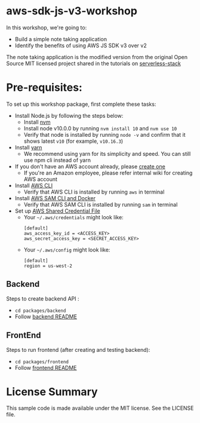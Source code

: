 # aws-sdk-js-v3-workshop

In this workshop, we're going to:

- Build a simple note taking application
- Identify the benefits of using AWS JS SDK v3 over v2

The note taking application is the modified version from the original Open Source MIT licensed project shared in the tutorials on [serverless-stack](http://serverless-stack.com)

# Pre-requisites:

To set up this workshop package, first complete these tasks:

- Install Node.js by following the steps below:
  - Install [nvm](https://github.com/nvm-sh/nvm#installation-and-update)
  - Install node v10.0.0 by running `nvm install 10` and `nvm use 10`
  - Verify that node is installed by running `node -v` and confirm that it shows latest `v10` (for example, `v10.16.3`)
- Install [yarn](https://yarnpkg.com/en/docs/install)
  - We recommend using yarn for its simplicity and speed. You can still use npm cli instead of yarn
- If you don't have an AWS account already, please [create one](https://aws.amazon.com/premiumsupport/knowledge-center/create-and-activate-aws-account/)
  - If you're an Amazon employee, please refer internal wiki for creating AWS account
- Install [AWS CLI](https://aws.amazon.com/cli/)
  - Verify that AWS CLI is installed by running `aws` in terminal
- Install [AWS SAM CLI and Docker](https://docs.aws.amazon.com/serverless-application-model/latest/developerguide/serverless-sam-cli-install.html)
  - Verify that AWS SAM CLI is installed by running `sam` in terminal
- Set up [AWS Shared Credential File](https://docs.aws.amazon.com/cli/latest/userguide/cli-configure-files.html)
  - Your `~/.aws/credentials` might look like:
    ```
    [default]
    aws_access_key_id = <ACCESS_KEY>
    aws_secret_access_key = <SECRET_ACCESS_KEY>
    ```
  - Your `~/.aws/config` might look like:
    ```
    [default]
    region = us-west-2
    ```

## Backend

Steps to create backend API :

- `cd packages/backend`
- Follow [backend README](./packages/backend/README.md)

## FrontEnd

Steps to run frontend (after creating and testing backend):

- `cd packages/frontend`
- Follow [frontend README](./packages/frontend/README.md)

# License Summary

This sample code is made available under the MIT license. See the LICENSE file.
